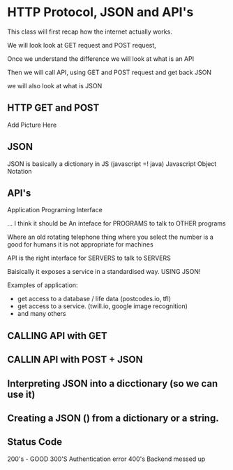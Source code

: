 # HTTP Protocol, JSON and API's

This class will first recap how the internet actually works.

We will look look at GET request and POST request,

Once we understand the difference we will look at what is an API

Then we will call API, using GET and POST request and get back JSON

we will also look at what is JSON

## HTTP GET and POST

Add Picture Here

## JSON

JSON is basically a dictionary in JS (javascript =! java)
Javascript Object Notation

## API's
Application Programing Interface

... I think it should be An inteface for PROGRAMS to talk to OTHER programs

Where an old rotating telephone thing where you select the number is a good for humans it is not appropriate for machines

API is the right interface for SERVERS to talk to SERVERS

Baisically it exposes a service in a standardised way. USING JSON!

Examples of application:
- get access to a database / life data (postcodes.io, tfl)
- get access to a service. (twill.io, google image recognition)
- and many others




## CALLING API with GET

## CALLIN API with POST + JSON

## Interpreting JSON into a dicctionary (so we can use it)

## Creating a JSON () from a dictionary or a string.

## Status Code

200's - GOOD
300'S Authentication error
400's Backend messed up